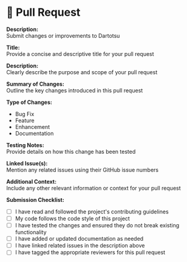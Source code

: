 # 🚀 Pull Request
**Description:**  
Submit changes or improvements to Dartotsu

**Title:**  
Provide a concise and descriptive title for your pull request

**Description:**  
Clearly describe the purpose and scope of your pull request

**Summary of Changes:**  
Outline the key changes introduced in this pull request

**Type of Changes:**  
- Bug Fix
- Feature
- Enhancement
- Documentation

**Testing Notes:**  
Provide details on how this change has been tested

**Linked Issue(s):**  
Mention any related issues using their GitHub issue numbers

**Additional Context:**  
Include any other relevant information or context for your pull request

**Submission Checklist:**
- [ ] I have read and followed the project's contributing guidelines
- [ ] My code follows the code style of this project
- [ ] I have tested the changes and ensured they do not break existing functionality
- [ ] I have added or updated documentation as needed
- [ ] I have linked related issues in the description above
- [ ] I have tagged the appropriate reviewers for this pull request
